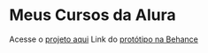 # Meus Cursos da Alura

Acesse o [projeto aqui](https://gabrieszin.github.io/my-courses-alura/)
Link do [protótipo na Behance](https://www.behance.net/gallery/170603001/Consumindo-a-API-da-Alura)